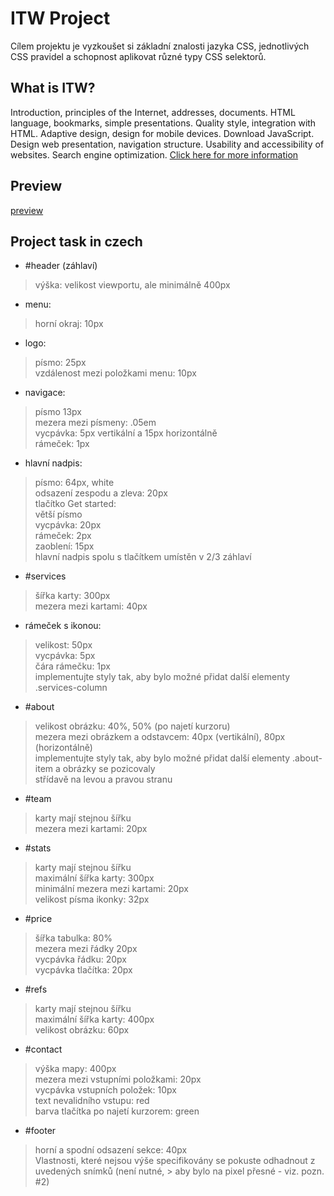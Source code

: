 # ITW Project
Cílem projektu je vyzkoušet si základní znalosti jazyka CSS, jednotlivých CSS pravidel a schopnost aplikovat různé typy CSS selektorů.
## What is ITW?
 Introduction, principles of the Internet, addresses, documents. HTML language, bookmarks, simple presentations. Quality style, integration with HTML. Adaptive design, design for mobile devices. Download JavaScript. Design web presentation, navigation structure. Usability and accessibility of websites. Search engine optimization. [Click here for more information](https://www.fit.vut.cz/study/course/244890/.cs)
 ## Preview
 [preview](./preview.PNG)
 ## Project task in czech
- #header (záhlaví)
> výška: velikost viewportu, ale minimálně 400px
- menu:
> horní okraj: 10px
- logo:
> písmo: 25px <br />
> vzdálenost mezi položkami menu: 10px <br />
- navigace:
> písmo 13px <br />
> mezera mezi písmeny: .05em <br />
> vycpávka: 5px vertikální a 15px horizontálně <br />
> rámeček: 1px
- hlavní nadpis:
> písmo: 64px, white <br />
> odsazení zespodu a zleva: 20px <br />
> tlačítko Get started: <br />
> větší písmo <br />
> vycpávka: 20px <br />
> rámeček: 2px <br />
> zaoblení: 15px <br />
> hlavní nadpis spolu s tlačítkem umístěn v 2/3 záhlaví
- #services
> šířka karty: 300px <br />
> mezera mezi kartami: 40px <br />
- rámeček s ikonou:
> velikost: 50px <br />
> vycpávka: 5px <br />
> čára rámečku: 1px <br />
> implementujte styly tak, aby bylo možné přidat další elementy .services-column
- #about
> velikost obrázku: 40%, 50% (po najetí kurzoru) <br />
> mezera mezi obrázkem a odstavcem: 40px (vertikální), 80px (horizontálně) <br />
> implementujte styly tak, aby bylo možné přidat další elementy .about-item a obrázky se pozicovaly <br />střídavě na levou a pravou stranu
- #team
> karty mají stejnou šířku <br />
> mezera mezi kartami: 20px
- #stats
> karty mají stejnou šířku <br />
> maximální šířka karty: 300px <br />
> minimální mezera mezi kartami: 20px <br />
> velikost písma ikonky: 32px
- #price
> šířka tabulka: 80% <br />
> mezera mezi řádky 20px <br />
> vycpávka řádku: 20px <br />
> vycpávka tlačítka: 20px
- #refs
> karty mají stejnou šířku <br />
> maximální šířka karty: 400px <br />
> velikost obrázku: 60px
- #contact
> výška mapy: 400px <br />
> mezera mezi vstupními položkami: 20px <br />
> vycpávka vstupních položek: 10px <br />
> text nevalidního vstupu: red <br />
> barva tlačítka po najetí kurzorem: green 
- #footer 
> horní a spodní odsazení sekce: 40px <br />
> Vlastnosti, které nejsou výše specifikovány se pokuste odhadnout z uvedených snímků (není nutné, > aby bylo na pixel přesné - viz. pozn. #2)

